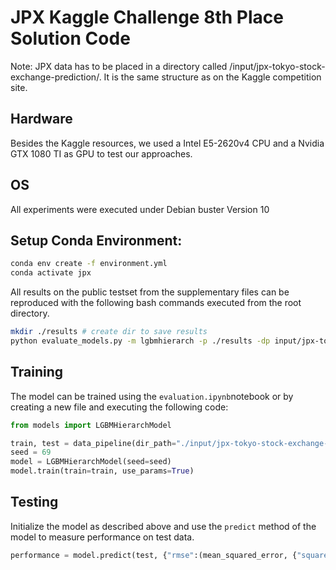 # JPX Kaggle Challenge 8th Place Solution Code
Note: JPX data has to be placed in a directory called /input/jpx-tokyo-stock-exchange-prediction/. It is the same structure as on the Kaggle competition site. 
## Hardware
Besides the Kaggle resources, we used a Intel E5-2620v4 CPU and a Nvidia GTX 1080 TI as GPU to test our approaches.

## OS
All experiments were executed under Debian buster Version 10

## Setup Conda Environment:

```sh
conda env create -f environment.yml
conda activate jpx
```

All results on the public testset from the supplementary files can be reproduced with the following bash commands executed from the root directory.

```sh
mkdir ./results # create dir to save results
python evaluate_models.py -m lgbmhierarch -p ./results -dp input/jpx-tokyo-stock-exchange-prediction/
```

## Training 
The model can be trained using the `evaluation.ipynb`notebook or by creating a new file and executing the following code:

```py
from models import LGBMHierarchModel

train, test = data_pipeline(dir_path="./input/jpx-tokyo-stock-exchange-prediction")
seed = 69
model = LGBMHierarchModel(seed=seed)
model.train(train=train, use_params=True)
```

## Testing
Initialize the model as described above and use the `predict` method of the model to measure performance on test data.

```py
performance = model.predict(test, {"rmse":(mean_squared_error, {"squared":False})})
```